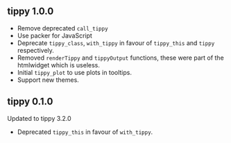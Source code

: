 ## tippy 1.0.0

- Remove deprecated `call_tippy`
- Use packer for JavaScript
- Deprecate `tippy_class`, `with_tippy` in favour of 
`tippy_this` and `tippy` respectively.
- Removed `renderTippy` and `tippyOutput` functions, 
these were part of the htmlwidget which is useless.
- Initial `tippy_plot` to use plots in tooltips.
- Support new themes.

## tippy 0.1.0

Updated to tippy 3.2.0

- Deprecated `tippy_this` in favour of `with_tippy`.
